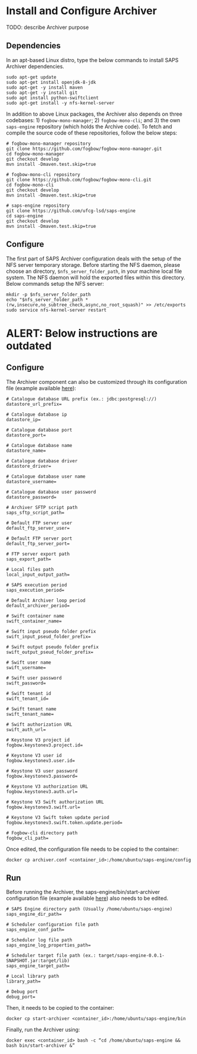 # Install and Configure Archiver

TODO: describe Archiver purpose
  
## Dependencies

In an apt-based Linux distro, type the below commands to install SAPS Archiver dependencies.

```
sudo apt-get update
sudo apt-get install openjdk-8-jdk
sudo apt-get -y install maven
sudo apt-get -y install git
sudo apt install python-swiftclient
sudo apt-get install -y nfs-kernel-server
```

In addition to above Linux packages, the Archiver also depends on three codebases: 1) ```fogbow-mono-manager```; 2) ```fogbow-mono-cli```; and 3) the own ```saps-engine``` repository (which holds the Archive code). To fetch and compile the source code of these repositories, follow the below steps:

```
# fogbow-mono-manager repository
git clone https://github.com/fogbow/fogbow-mono-manager.git
cd fogbow-mono-manager
git checkout develop
mvn install -Dmaven.test.skip=true

# fogbow-mono-cli repository
git clone https://github.com/fogbow/fogbow-mono-cli.git
cd fogbow-mono-cli
git checkout develop
mvn install -Dmaven.test.skip=true

# saps-engine repository
git clone https://github.com/ufcg-lsd/saps-engine
cd saps-engine
git checkout develop
mvn install -Dmaven.test.skip=true
```

## Configure

The first part of SAPS Archiver configuration deals with the setup of the NFS server temporary storage. Before starting the NFS daemon, please choose an directory, ```$nfs_server_folder_path```, in your machine local file system. The NFS daemon will hold the exported files within this directory. Below commands setup the NFS server:

```
mkdir -p $nfs_server_folder_path
echo "$nfs_server_folder_path *(rw,insecure,no_subtree_check,async,no_root_squash)" >> /etc/exports
sudo service nfs-kernel-server restart
```

# ALERT: Below instructions are outdated


## Configure
The Archiver component can also be customized through its configuration file (example available [here](../examples/archiver.conf.example)):

  ```
  # Catalogue database URL prefix (ex.: jdbc:postgresql://)
  datastore_url_prefix=

  # Catalogue database ip
  datastore_ip=

  # Catalogue database port
  datastore_port=

  # Catalogue database name
  datastore_name=

  # Catalogue database driver
  datastore_driver=

  # Catalogue database user name
  datastore_username=

  # Catalogue database user password
  datastore_password=

  # Archiver SFTP script path
  saps_sftp_script_path=

  # Default FTP server user
  default_ftp_server_user=

  # Default FTP server port
  default_ftp_server_port=

  # FTP server export path
  saps_export_path=

  # Local files path
  local_input_output_path=

  # SAPS execution period
  saps_execution_period=

  # Default Archiver loop period
  default_archiver_period=

  # Swift container name
  swift_container_name=

  # Swift input pseudo folder prefix
  swift_input_pseud_folder_prefix=

  # Swift output pseudo folder prefix
  swift_output_pseud_folder_prefix=

  # Swift user name
  swift_username=

  # Swift user password
  swift_password=

  # Swift tenant id
  swift_tenant_id=

  # Swift tenant name
  swift_tenant_name=

  # Swift authorization URL
  swift_auth_url=

  # Keystone V3 project id
  fogbow.keystonev3.project.id=

  # Keystone V3 user id
  fogbow.keystonev3.user.id=

  # Keystone V3 user password
  fogbow.keystonev3.password=

  # Keystone V3 authorization URL
  fogbow.keystonev3.auth.url=

  # Keystone V3 Swift authorization URL
  fogbow.keystonev3.swift.url=

  # Keystone V3 Swift token update period
  fogbow.keystonev3.swift.token.update.period=

  # Fogbow-cli directory path
  fogbow_cli_path=
  ```

Once edited, the configuration file needs to be copied to the container:

  ```
  docker cp archiver.conf <container_id>:/home/ubuntu/saps-engine/config
  ```

## Run
Before running the Archiver, the saps-engine/bin/start-archiver configuration file (example available [here](../bin/start-archiver)) also needs to be edited.

  ```
  # SAPS Engine directory path (Usually /home/ubuntu/saps-engine)
  saps_engine_dir_path=

  # Scheduler configuration file path
  saps_engine_conf_path=

  # Scheduler log file path
  saps_engine_log_properties_path=

  # Scheduler target file path (ex.: target/saps-engine-0.0.1-SNAPSHOT.jar:target/lib)
  saps_engine_target_path=

  # Local library path
  library_path=

  # Debug port
  debug_port=
  ```

Then, it needs to be copied to the container:

  ```
  docker cp start-archiver <container_id>:/home/ubuntu/saps-engine/bin
  ```

Finally, run the Archiver using:

  ```
  docker exec <container_id> bash -c “cd /home/ubuntu/saps-engine && bash bin/start-archiver &”
  ```
